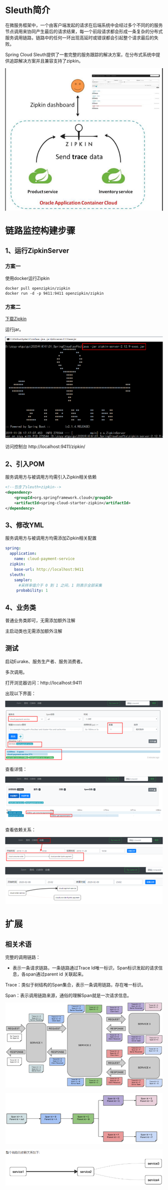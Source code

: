 # Sleuth简介

在微服务框架中，一个由客户端发起的请求在后端系统中会经过多个不同的的服务节点调用来协同产生最后的请求结果，每一个前段请求都会形成一条复杂的分布式服务调用链路，链路中的任何一环出现高延时或错误都会引起整个请求最后的失败。

Spring Cloud Sleuth提供了一套完整的服务跟踪的解决方案，在分布式系统中提供追踪解决方案并且兼容支持了zipkin。

![image-20220121162201740](images/image-20220121162201740.png) 

# 链路监控构建步骤

## 1、运行ZipkinServer

### 方案一

使用docker运行Zipkin

```shell
docker pull openzipkin/zipkin
docker run -d -p 9411:9411 openzipkin/zipkin
```

### 方案二

[ 下载Zipkin ](https://dl.bintray.com/openzipkin/maven/io/zipkin/java/zipkin-server/)

运行jar。

![image-20220121162827316](images/image-20220121162827316.png) 

访问控制台 http://localhost:9411/zipkin/

## 2、引入POM

服务调用方与被调用方均需引入Zipkin相关依赖

```xml
<!--包含了sleuth+zipkin-->
<dependency>
    <groupId>org.springframework.cloud</groupId>
    <artifactId>spring-cloud-starter-zipkin</artifactId>
</dependency>
```

## 3、修改YML

服务调用方与被调用方均需添加Zipkin相关配置

```yml
spring:
  application:
    name: cloud-payment-service
  zipkin:
    base-url: http://localhost:9411
  sleuth:
    sampler:
      #采样率值介于 0 到 1 之间，1 则表示全部采集
     probability: 1
```

## 4、业务类

普通业务类即可，无需添加额外注解

主启动类也无需添加额外注解

## 测试

启动Eurake、服务生产者、服务消费者。

多次调用。

打开浏览器访问：http://localhost:9411

出现以下界面：

![image-20220121164618927](images/image-20220121164618927.png) 

查看详情：

![image-20220121164640818](images/image-20220121164640818.png) 

查看依赖关系：

![image-20220121164808079](images/image-20220121164808079.png) 

![image-20220121164813220](images/image-20220121164813220.png)  

# 扩展

## 相关术语

完整的调用链路：

- 表示一条请求链路，一条链路通过Trace Id唯一标识，Span标识发起的请求信息，各span通过parent id 关联起来。

Trace：类似于树结构的Span集合，表示一条调用链路，存在唯一标识。

Span：表示调用链路来源，通俗的理解Span就是一次请求信息。

![image-20220121163010932](images/image-20220121163010932.png) 

![image-20220121163024905](images/image-20220121163024905.png) 

![image-20220121163030277](images/image-20220121163030277.png) 





